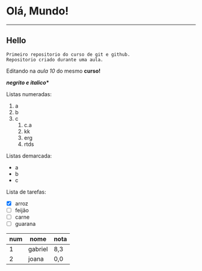 #   Olá, Mundo!
***
##    Hello

    Primeiro repositorio do curso de git e github.
    Repositorio criado durante uma aula. 
    
Editando na *aula 10* do mesmo **curso!**

__*negrito e italico**__

Listas numeradas:

1. a
2. b
3. c
   1. c.a
   2. kk
   3. erg
   4. rtds

Listas demarcada:

* a
* b
* c

Lista de tarefas:

- [x] arroz
- [ ] feijão
- [ ] carne
- [ ] guarana

num | nome | nota
---|---|---
1 | gabriel | 8,3
2 | joana | 0,0
